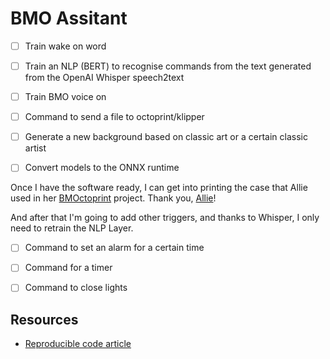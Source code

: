 # BMO Assitant 

- [ ] Train wake on word
- [ ] Train an NLP (BERT) to recognise commands from the text generated from the OpenAI Whisper speech2text
- [ ] Train BMO voice on
- [ ] Command to send a file to octoprint/klipper
- [ ] Generate a new background based on classic art or a certain classic artist
- [ ] Convert models to the ONNX runtime




Once I have the software ready, I can get into printing the case that Allie used in her [BMOctoprint](https://github.com/katzcreates/BMOctoprint) project.
Thank you, [Allie](https://github.com/katzcreates)! 

And after that I'm going to add other triggers, and thanks to Whisper, I only need to retrain the NLP Layer.
- [ ] Command to set an alarm for a certain time
- [ ] Command for a timer
- [ ] Command to close lights


## Resources

- [Reproducible code article](https://www.coronawhy.org/presentations/reproducible-reusable-code-in-python)